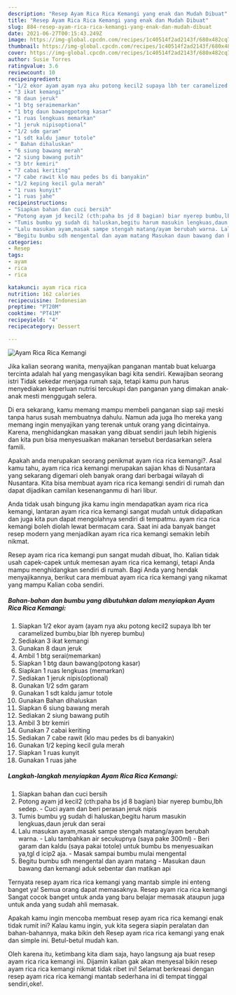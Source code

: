 ```yaml
---
description: "Resep Ayam Rica Rica Kemangi yang enak dan Mudah Dibuat"
title: "Resep Ayam Rica Rica Kemangi yang enak dan Mudah Dibuat"
slug: 884-resep-ayam-rica-rica-kemangi-yang-enak-dan-mudah-dibuat
date: 2021-06-27T00:15:43.249Z
image: https://img-global.cpcdn.com/recipes/1c40514f2ad2143f/680x482cq70/ayam-rica-rica-kemangi-foto-resep-utama.jpg
thumbnail: https://img-global.cpcdn.com/recipes/1c40514f2ad2143f/680x482cq70/ayam-rica-rica-kemangi-foto-resep-utama.jpg
cover: https://img-global.cpcdn.com/recipes/1c40514f2ad2143f/680x482cq70/ayam-rica-rica-kemangi-foto-resep-utama.jpg
author: Susie Torres
ratingvalue: 3.6
reviewcount: 10
recipeingredient:
- "1/2 ekor ayam ayam nya aku potong kecil2 supaya lbh ter caramelized bumbubiar lbh nyerep bumbu"
- "3 ikat kemangi"
- "8 daun jeruk"
- "1 btg seraimemarkan"
- "1 btg daun bawangpotong kasar"
- "1 ruas lengkuas memarkan"
- "1 jeruk nipisoptional"
- "1/2 sdm garam"
- "1 sdt kaldu jamur totole"
- " Bahan dihaluskan"
- "6 siung bawang merah"
- "2 siung bawang putih"
- "3 btr kemiri"
- "7 cabai keriting"
- "7 cabe rawit klo mau pedes bs di banyakin"
- "1/2 keping kecil gula merah"
- "1 ruas kunyit"
- "1 ruas jahe"
recipeinstructions:
- "Siapkan bahan dan cuci bersih"
- "Potong ayam jd kecil2 (cth:paha bs jd 8 bagian) biar nyerep bumbu,lbh sedep. Cuci ayam dan beri perasan jeruk nipis"
- "Tumis bumbu yg sudah di haluskan,begitu harum masukin lengkuas,daun jeruk dan serai"
- "Lalu masukan ayam,masak sampe stengah matang/ayam berubah warna. Lalu tambahkan air secukupnya (saya pake 300ml) Beri garam dan kaldu (saya pakai totole) untuk bumbu bs menyesuaikan ya,tgl d icip2 aja. Masak sampai bumbu mulai mengental"
- "Begitu bumbu sdh mengental dan ayam matang Masukan daun bawang dan kemangi aduk sebentar dan matikan api"
categories:
- Resep
tags:
- ayam
- rica
- rica

katakunci: ayam rica rica 
nutrition: 162 calories
recipecuisine: Indonesian
preptime: "PT20M"
cooktime: "PT41M"
recipeyield: "4"
recipecategory: Dessert

---
```



![Ayam Rica Rica Kemangi](https://img-global.cpcdn.com/recipes/1c40514f2ad2143f/680x482cq70/ayam-rica-rica-kemangi-foto-resep-utama.jpg)

Jika kalian seorang wanita, menyajikan panganan mantab buat keluarga tercinta adalah hal yang mengasyikan bagi kita sendiri. Kewajiban seorang istri Tidak sekedar menjaga rumah saja, tetapi kamu pun harus menyediakan keperluan nutrisi tercukupi dan panganan yang dimakan anak-anak mesti menggugah selera.

Di era  sekarang, kamu memang mampu membeli panganan siap saji meski tanpa harus susah membuatnya dahulu. Namun ada juga lho mereka yang memang ingin menyajikan yang terenak untuk orang yang dicintainya. Karena, menghidangkan masakan yang dibuat sendiri jauh lebih higienis dan kita pun bisa menyesuaikan makanan tersebut berdasarkan selera famili. 



Apakah anda merupakan seorang penikmat ayam rica rica kemangi?. Asal kamu tahu, ayam rica rica kemangi merupakan sajian khas di Nusantara yang sekarang digemari oleh banyak orang dari berbagai wilayah di Nusantara. Kita bisa membuat ayam rica rica kemangi sendiri di rumah dan dapat dijadikan camilan kesenanganmu di hari libur.

Anda tidak usah bingung jika kamu ingin mendapatkan ayam rica rica kemangi, lantaran ayam rica rica kemangi sangat mudah untuk didapatkan dan juga kita pun dapat mengolahnya sendiri di tempatmu. ayam rica rica kemangi boleh diolah lewat bermacam cara. Saat ini ada banyak banget resep modern yang menjadikan ayam rica rica kemangi semakin lebih nikmat.

Resep ayam rica rica kemangi pun sangat mudah dibuat, lho. Kalian tidak usah capek-capek untuk memesan ayam rica rica kemangi, tetapi Anda mampu menghidangkan sendiri di rumah. Bagi Anda yang hendak menyajikannya, berikut cara membuat ayam rica rica kemangi yang nikamat yang mampu Kalian coba sendiri.

<!--inarticleads1-->

##### Bahan-bahan dan bumbu yang dibutuhkan dalam menyiapkan Ayam Rica Rica Kemangi:

1. Siapkan 1/2 ekor ayam (ayam nya aku potong kecil2 supaya lbh ter caramelized bumbu,biar lbh nyerep bumbu)
1. Sediakan 3 ikat kemangi
1. Gunakan 8 daun jeruk
1. Ambil 1 btg serai(memarkan)
1. Siapkan 1 btg daun bawang(potong kasar)
1. Siapkan 1 ruas lengkuas (memarkan)
1. Sediakan 1 jeruk nipis(optional)
1. Gunakan 1/2 sdm garam
1. Gunakan 1 sdt kaldu jamur totole
1. Gunakan  Bahan dihaluskan
1. Siapkan 6 siung bawang merah
1. Sediakan 2 siung bawang putih
1. Ambil 3 btr kemiri
1. Gunakan 7 cabai keriting
1. Sediakan 7 cabe rawit (klo mau pedes bs di banyakin)
1. Gunakan 1/2 keping kecil gula merah
1. Siapkan 1 ruas kunyit
1. Gunakan 1 ruas jahe




<!--inarticleads2-->

##### Langkah-langkah menyiapkan Ayam Rica Rica Kemangi:

1. Siapkan bahan dan cuci bersih
1. Potong ayam jd kecil2 (cth:paha bs jd 8 bagian) biar nyerep bumbu,lbh sedep. - Cuci ayam dan beri perasan jeruk nipis
1. Tumis bumbu yg sudah di haluskan,begitu harum masukin lengkuas,daun jeruk dan serai
1. Lalu masukan ayam,masak sampe stengah matang/ayam berubah warna. - Lalu tambahkan air secukupnya (saya pake 300ml) - Beri garam dan kaldu (saya pakai totole) untuk bumbu bs menyesuaikan ya,tgl d icip2 aja. - Masak sampai bumbu mulai mengental
1. Begitu bumbu sdh mengental dan ayam matang - Masukan daun bawang dan kemangi aduk sebentar dan matikan api




Ternyata resep ayam rica rica kemangi yang mantab simple ini enteng banget ya! Semua orang dapat memasaknya. Resep ayam rica rica kemangi Sangat cocok banget untuk anda yang baru belajar memasak ataupun juga untuk anda yang sudah ahli memasak.

Apakah kamu ingin mencoba membuat resep ayam rica rica kemangi enak tidak rumit ini? Kalau kamu ingin, yuk kita segera siapin peralatan dan bahan-bahannya, maka bikin deh Resep ayam rica rica kemangi yang enak dan simple ini. Betul-betul mudah kan. 

Oleh karena itu, ketimbang kita diam saja, hayo langsung aja buat resep ayam rica rica kemangi ini. Dijamin kalian gak akan menyesal bikin resep ayam rica rica kemangi nikmat tidak ribet ini! Selamat berkreasi dengan resep ayam rica rica kemangi mantab sederhana ini di tempat tinggal sendiri,oke!.

